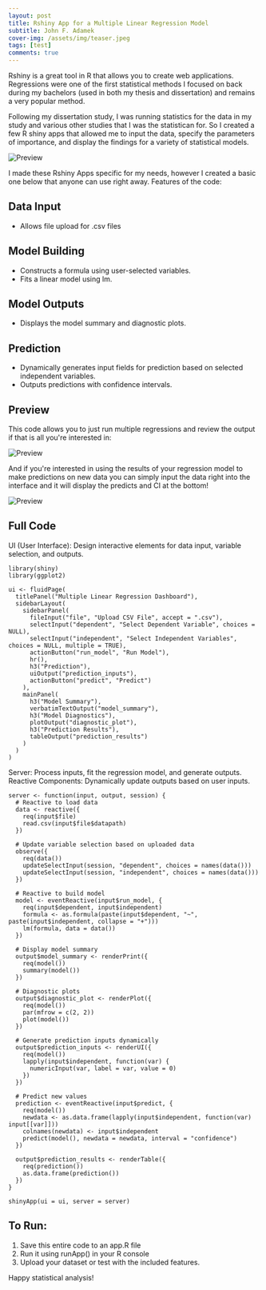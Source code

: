 ```yaml
---
layout: post
title: Rshiny App for a Multiple Linear Regression Model
subtitle: John F. Adamek
cover-img: /assets/img/teaser.jpeg
tags: [test]
comments: true
---
```


Rshiny is a great tool in R that allows you to create web applications. Regressions were one of the first statistical methods I focused on back during my bachelors (used in both my thesis and dissertation) and remains a very popular method.

Following my dissertation study, I was running statistics for the data in my study and various other studies that I was the statistican for. So I created a few R shiny apps that allowed me to input the data, specify the parameters of importance, and display the findings for a variety of statistical models. 

![Preview](/assets/img/mlr1.png)

I made these Rshiny Apps specific for my needs, however I created a basic one below that anyone can use right away. Features of the code:

## Data Input

-  Allows file upload for .csv files

## Model Building

-  Constructs a formula using user-selected variables.
-  Fits a linear model using lm.

## Model Outputs

-  Displays the model summary and diagnostic plots.

## Prediction

-  Dynamically generates input fields for prediction based on selected independent variables.
-  Outputs predictions with confidence intervals.

## Preview

This code allows you to just run multiple regressions and review the output if that is all you're interested in:

![Preview](/assets/img/mlr2.png)

And if you're interested in using the results of your regression model to make predictions on new data you can simply input the data right into the interface and it will display the predicts and CI at the bottom!

![Preview](/assets/img/mlr3.png)



## Full Code

UI (User Interface): Design interactive elements for data input, variable selection, and outputs.

```
library(shiny)
library(ggplot2)

ui <- fluidPage(
  titlePanel("Multiple Linear Regression Dashboard"),
  sidebarLayout(
    sidebarPanel(
      fileInput("file", "Upload CSV File", accept = ".csv"),
      selectInput("dependent", "Select Dependent Variable", choices = NULL),
      selectInput("independent", "Select Independent Variables", choices = NULL, multiple = TRUE),
      actionButton("run_model", "Run Model"),
      hr(),
      h3("Prediction"),
      uiOutput("prediction_inputs"),
      actionButton("predict", "Predict")
    ),
    mainPanel(
      h3("Model Summary"),
      verbatimTextOutput("model_summary"),
      h3("Model Diagnostics"),
      plotOutput("diagnostic_plot"),
      h3("Prediction Results"),
      tableOutput("prediction_results")
    )
  )
)

```

Server: Process inputs, fit the regression model, and generate outputs.
Reactive Components: Dynamically update outputs based on user inputs.

```
server <- function(input, output, session) {
  # Reactive to load data
  data <- reactive({
    req(input$file)
    read.csv(input$file$datapath)
  })
  
  # Update variable selection based on uploaded data
  observe({
    req(data())
    updateSelectInput(session, "dependent", choices = names(data()))
    updateSelectInput(session, "independent", choices = names(data()))
  })
  
  # Reactive to build model
  model <- eventReactive(input$run_model, {
    req(input$dependent, input$independent)
    formula <- as.formula(paste(input$dependent, "~", paste(input$independent, collapse = "+")))
    lm(formula, data = data())
  })
  
  # Display model summary
  output$model_summary <- renderPrint({
    req(model())
    summary(model())
  })
  
  # Diagnostic plots
  output$diagnostic_plot <- renderPlot({
    req(model())
    par(mfrow = c(2, 2))
    plot(model())
  })
  
  # Generate prediction inputs dynamically
  output$prediction_inputs <- renderUI({
    req(model())
    lapply(input$independent, function(var) {
      numericInput(var, label = var, value = 0)
    })
  })
  
  # Predict new values
  prediction <- eventReactive(input$predict, {
    req(model())
    newdata <- as.data.frame(lapply(input$independent, function(var) input[[var]]))
    colnames(newdata) <- input$independent
    predict(model(), newdata = newdata, interval = "confidence")
  })
  
  output$prediction_results <- renderTable({
    req(prediction())
    as.data.frame(prediction())
  })
}

shinyApp(ui = ui, server = server)
```

## To Run:

1. Save this entire code to an app.R file
2. Run it using runApp() in your R console
3. Upload your dataset or test with the included features.

Happy statistical analysis!

